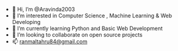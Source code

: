 - 👋 Hi, I’m @Aravinda2003
- 👀 I’m interested in Computer Science , Machine Learning & Web Developing 
- 🌱 I’m currently learning Python and Basic Web Development 
- 💞️ I’m looking to collaborate on open source projects 
- 📫 ranmaltahru84@gmail.com 

<!---
Aravinda2003/Aravinda2003 is a ✨ special ✨ repository because its `README.md` (this file) appears on your GitHub profile.
You can click the Preview link to take a look at your changes.
--->
